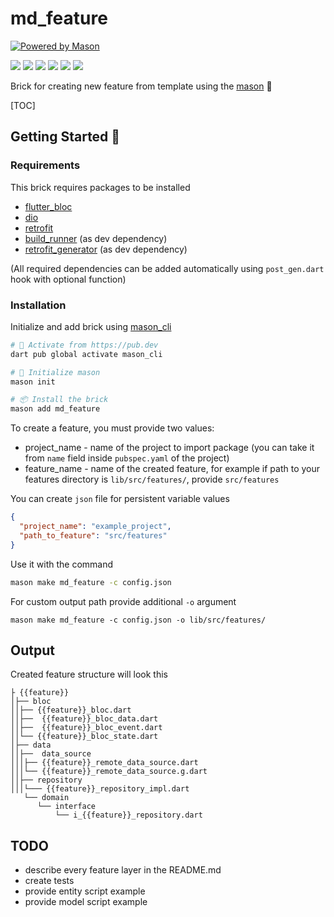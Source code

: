 # md_feature

[![Powered by Mason](https://img.shields.io/endpoint?url=https%3A%2F%2Ftinyurl.com%2Fmason-badge)](https://github.com/felangel/mason)


![](https://img.shields.io/github/stars/pandao/editor.md.svg) ![](https://img.shields.io/github/forks/pandao/editor.md.svg) ![](https://img.shields.io/github/tag/pandao/editor.md.svg) ![](https://img.shields.io/github/release/pandao/editor.md.svg) ![](https://img.shields.io/github/issues/pandao/editor.md.svg) ![](https://img.shields.io/bower/v/editor.md.svg)

Brick for creating new feature from template using the [mason](https://pub.dev/packages/mason) 🧱

[TOC]

## Getting Started 🚀

### Requirements
This brick requires packages to be installed
- [flutter_bloc](https://pub.dev/packages/flutter_bloc)
- [dio](https://pub.dev/packages/dio)
- [retrofit](https://pub.dev/packages/retrofit)
- [build_runner](https://pub.dev/packages/build_runner) (as dev dependency)
- [retrofit_generator](https://pub.dev/packages/retrofit_generator) (as dev dependency)

(All required dependencies can be added automatically using `post_gen.dart` hook with optional function)

### Installation

Initialize and add brick using [mason_cli](https://pub.dev/packages/mason_cli)

```sh
# 🎯 Activate from https://pub.dev
dart pub global activate mason_cli

# 🚀 Initialize mason
mason init

# 📦 Install the brick
mason add md_feature
```

To create a feature, you must provide two values:
- project_name - name of the project to import package (you can take it from `name` field inside `pubspec.yaml` of the project)
- feature_name - name of the created feature, for example if path to your features directory is `lib/src/features/`, provide `src/features`

You can create `json` file for persistent variable values

```json
{
  "project_name": "example_project",
  "path_to_feature": "src/features"
}
```

Use it with the command
```sh
mason make md_feature -c config.json
```

For custom output path provide additional `-o` argument
```
mason make md_feature -c config.json -o lib/src/features/
```

## Output
Created feature structure will look this
```
├ {{feature}}
│├── bloc
││├── {{feature}}_bloc.dart
││├──  {{feature}}_bloc_data.dart
││├──  {{feature}}_bloc_event.dart
││└── {{feature}}_bloc_state.dart
│├── data
││├──  data_source
│││├── {{feature}}_remote_data_source.dart
│││└── {{feature}}_remote_data_source.g.dart
││├── repository
│││└─── {{feature}}_repository_impl.dart
   └── domain
      └── interface
          └── i_{{feature}}_repository.dart
```

## TODO
- describe every feature layer in the README.md
- create tests
- provide entity script example
- provide model script example